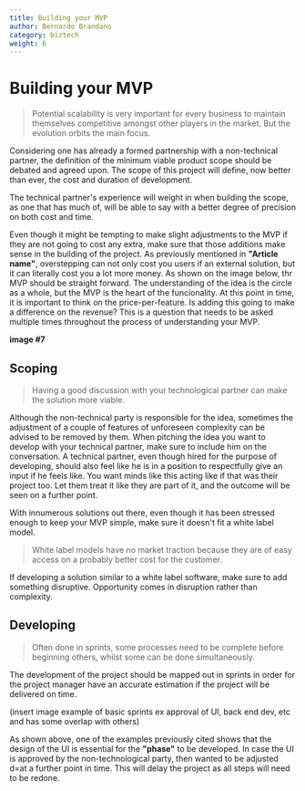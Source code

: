 ```yaml
---
title: Building your MVP
author: Bernardo Brandano
category: biztech
weight: 6
---
```

# Building your MVP
>Potential scalability is very important for every business to maintain themselves competitive amongst other players in the market. But the evolution orbits the main focus.

Considering one has already a formed partnership with a non-technical partner, the definition of the minimum viable product scope should be debated and agreed upon. The scope of this project will define, now better than ever, the cost and duration of development.

The technical partner's experience will weight in when building the scope, as one that has much of, will be able to say with a better degree of precision on both cost and time.

Even though it might be tempting to make slight adjustments to the MVP if they are not going to cost any extra, make sure that those additions make sense in the building of the project. As previously mentioned in **"Article name"**, overstepping can not only cost you users if an external solution, but it can literally cost you a lot more money. As shown on the image below, thr MVP should be straight forward. The understanding of the idea is the circle as a whole, but the MVP is the heart of the funcionality. At this point in time, it is important to think on the price-per-feature. Is adding this going to make a difference on the revenue? This is a question that needs to be asked multiple times throughout the process of understanding your MVP.

**image #7**

## Scoping
>Having a good discussion with your technological partner can make the solution more viable.

Although the non-technical party is responsible for the idea, sometimes the adjustment of a couple of features of unforeseen complexity can be advised to be removed by them. When pitching the idea you want to develop with your technical partner, make sure to include him on the conversation. A technical partner, even though hired for the purpose of developing, should also feel like he is in a position to respectfully give an input if he feels like. You want minds like this acting like if that was their project too. Let them treat it like they are part of it, and the outcome will be seen on a further point.

With innumerous solutions out there, even though it has been stressed enough to keep your MVP simple, make sure it doesn't fit a white label model.

>White label models have no market traction because they are of easy access on a probably better cost for the customer.

If developing a solution similar to a white label software, make sure to add something disruptive. Opportunity comes in disruption rather than complexity.

## Developing
>Often done in sprints, some processes need to be complete before beginning others, whilst some can be done simultaneously.

The development of the project should be mapped out in sprints in order for the project manager have an accurate estimation if the project will be delivered on time. 

(insert image example of basic sprints ex approval of UI, back end dev, etc and has some overlap with others)

As shown above, one of the examples previously cited shows  that the design of the UI is essential for the **"phase"** to be developed. In case the UI is approved by the non-technological party, then wanted to be adjusted d=at a further point in time. This will delay the project as all steps will need to be redone.